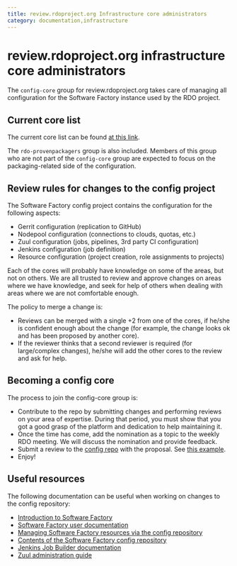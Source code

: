 ```yaml
---
title: review.rdoproject.org Infrastructure core administrators
category: documentation,infrastructure
---
```


# review.rdoproject.org infrastructure core administrators

The `config-core` group for review.rdoproject.org takes care of managing all configuration for the Software Factory instance used by the RDO project.

## Current core list

The current core list can be found [at this link](https://review.rdoproject.org/r/#/admin/groups/6,members).

The `rdo-provenpackagers` group is also included. Members of this group who are not part of the `config-core` group are expected to focus on the packaging-related side of the configuration.

## Review rules for changes to the config project

The Software Factory config project contains the configuration for the following aspects:

* Gerrit configuration (replication to GitHub)
* Nodepool configuration (connections to clouds, quotas, etc.)
* Zuul configuration (jobs, pipelines, 3rd party CI configuration)
* Jenkins configuration (job definition)
* Resource configuration (project creation, role assignments to projects)

Each of the cores will probably have knowledge on some of the areas, but not on others. We are all trusted to review and approve changes on areas where we have knowledge, and seek for help of others when dealing with areas where we are not comfortable enough.

The policy to merge a change is:

* Reviews can be merged with a single +2 from one of the cores, if he/she is confident enough about the change (for example, the change looks ok and has been proposed by another core).
* If the reviewer thinks that a second reviewer is required (for large/complex changes), he/she will add the other cores to the review and ask for help.

## Becoming a config core

The process to join the config-core group is:

* Contribute to the repo by submitting changes and performing reviews on your area of expertise. During that period, you must show that you got a good grasp of the platform and dedication to help maintaining it.
* Once the time has come, add the nomination as a topic to the weekly RDO meeting. We will discuss the nomination and provide feedback.
* Submit a review to the [config repo](https://github.com/rdo-infra/review.rdoproject.org-config/blob/master/resources/config.yaml#L3) with the proposal. See [this example](https://review.rdoproject.org/r/10008).
* Enjoy!

## Useful resources

The following documentation can be useful when working on changes to the config repository:

* [Introduction to Software Factory](https://www.rdoproject.org/blog/2017/06/introducing-Software-Factory-part-1/)
* [Software Factory user documentation](https://softwarefactory-project.io/docs/user/index.html)
* [Managing Software Factory resources via the config repository](https://softwarefactory-project.io/docs/user/resources_user.html#managing-resources-via-the-config-repository)
* [Contents of the Software Factory config repository](https://softwarefactory-project.io/docs/operator/deepdive.html#the-config-repo)
* [Jenkins Job Builder documentation](https://docs.openstack.org/infra/jenkins-job-builder/)
* [Zuul administration guide](https://docs.openstack.org/infra/zuul/admin/index.html)
